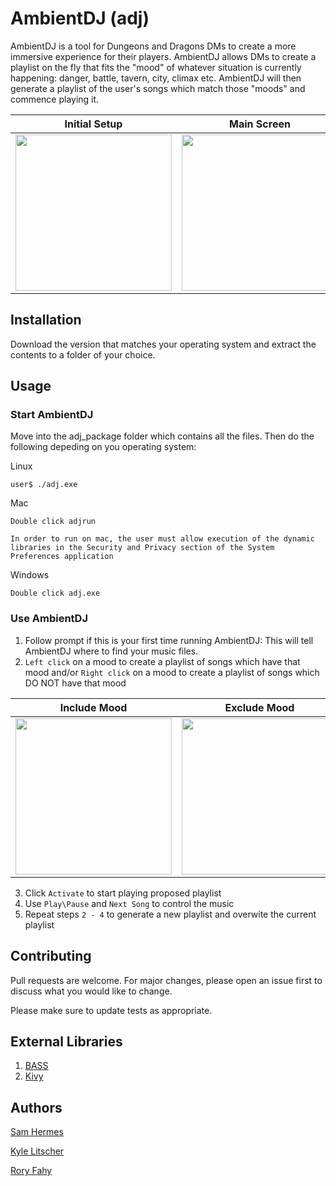 # AmbientDJ (adj)

AmbientDJ is a tool for Dungeons and Dragons DMs to create a more immersive experience for their players. AmbientDJ allows DMs to create a playlist on the fly that fits the "mood" of whatever situation is currently happening: danger, battle, tavern, city, climax etc. AmbientDJ will then generate a playlist of the user's songs which match those "moods" and commence playing it. 

| Initial Setup | Main Screen |
| ------------- | ----------- |
| <img src="https://github.com/klitscher/adj/blob/master/docs/images/Initial_setup.png?raw=true" width="250" height="250"/> | <img src="https://github.com/klitscher/adj/blob/master/docs/images/main_view.png?raw=true" width="250" height="250"/> |

## Installation

Download the version that matches your operating system and extract the contents to a folder of your choice. 

## Usage

### Start AmbientDJ

Move into the adj_package folder which contains all the files. Then do the following depeding on you operating system: 

Linux
```
user$ ./adj.exe
```

Mac
```
Double click adjrun
```
```
In order to run on mac, the user must allow execution of the dynamic libraries in the Security and Privacy section of the System Preferences application
```

Windows
```
Double click adj.exe
```
### Use AmbientDJ

1. Follow prompt if this is your first time running AmbientDJ: This will tell AmbientDJ where to find your music files.
2. `Left click` on a mood to create a playlist of songs which have that mood and/or `Right click` on a mood to create a playlist of songs which DO NOT have that mood

| Include Mood | Exclude Mood |
| ------------ | ------------ |
| <img src="https://github.com/klitscher/adj/blob/master/docs/images/included.png?raw=true" width="250" height="250"/> | <img src="https://github.com/klitscher/adj/blob/master/docs/images/excluded.png?raw=true" width="250" height="250"/> |

3. Click `Activate` to start playing proposed playlist
4. Use `Play\Pause` and `Next Song` to control the music
5. Repeat steps `2 - 4` to generate a new playlist and overwite the current playlist

## Contributing
Pull requests are welcome. For major changes, please open an issue first to discuss what you would like to change.

Please make sure to update tests as appropriate.

## External Libraries

1. [BASS](http://www.un4seen.com/)
2. [Kivy](https://kivy.org/#home)

## Authors
[Sam Hermes](https://github.com/hermesboots)

[Kyle Litscher](https://github.com/klitscher)

[Rory Fahy](https://github.com/rmf10003)
